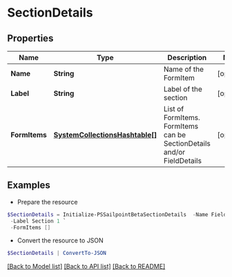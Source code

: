 # SectionDetails
## Properties

Name | Type | Description | Notes
------------ | ------------- | ------------- | -------------
**Name** | **String** | Name of the FormItem | [optional] 
**Label** | **String** | Label of the section | [optional] 
**FormItems** | [**SystemCollectionsHashtable[]**](SystemCollectionsHashtable.md) | List of FormItems. FormItems can be SectionDetails and/or FieldDetails | [optional] 

## Examples

- Prepare the resource
```powershell
$SectionDetails = Initialize-PSSailpointBetaSectionDetails  -Name Field1 `
 -Label Section 1 `
 -FormItems []
```

- Convert the resource to JSON
```powershell
$SectionDetails | ConvertTo-JSON
```

[[Back to Model list]](../README.md#documentation-for-models) [[Back to API list]](../README.md#documentation-for-api-endpoints) [[Back to README]](../README.md)

